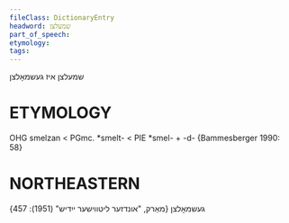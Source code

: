 ```yaml
---
fileClass: DictionaryEntry
headword: שמעלצן
part_of_speech: 
etymology: 
tags: 
---
```

שמעלצן
איז געשמאָלצן

ETYMOLOGY
===========
OHG smelzan < PGmc. *smelt- < PIE *smel- + -d-
{Bammesberger 1990: 58}

NORTHEASTERN
==============

געשמאָלצן
{מאַרק, "אונדזער ליטווישער ייִדיש" (1951): 457}
